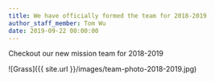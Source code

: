 ```yaml
---
title: We have officially formed the team for 2018-2019
author_staff_member: Tom Wu
date: 2019-09-22 00:00:00
---
```


Checkout our new mission team for 2018-2019

![Grass]({{ site.url }}/images/team-photo-2018-2019.jpg)
